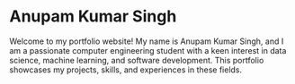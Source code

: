 # Anupam Kumar Singh
Welcome to my portfolio website! My name is Anupam Kumar Singh, and I am a passionate computer engineering student with a keen interest in data science, machine learning, and software development. This portfolio showcases my projects, skills, and experiences in these fields.
